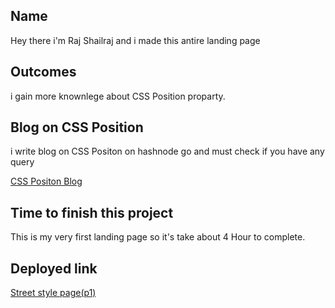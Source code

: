 ## Name

Hey there i'm Raj Shailraj and i made this antire landing page

## Outcomes

i gain more knownlege about CSS Position proparty.

## Blog on CSS Position

i write blog on CSS Positon on hashnode go and must check if you have any query

[CSS Positon Blog](https://shailraj24.hashnode.dev/the-css-positions-with-example)

## Time to finish this project

This is my very first landing page so it's take about 4 Hour to complete.

## Deployed link

[Street style page(p1)](https://street-style-landingg-page.netlify.app)